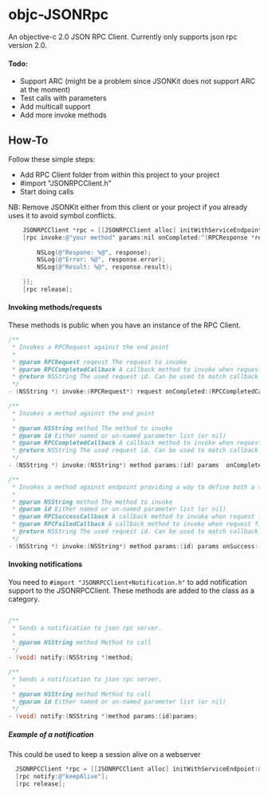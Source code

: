 objc-JSONRpc
============

An objective-c 2.0 JSON RPC Client. Currently only supports json rpc version 2.0.

#### Todo:
* Support ARC (might be a problem since JSONKit does not support ARC at the moment)
* Test calls with parameters
* Add multicall support
* Add more invoke methods


How-To
-------------------------

Follow these simple steps:

* Add RPC Client folder from within this project to your project
* #import "JSONRPCClient.h"
* Start doing calls
 
NB: Remove JSONKit either from this client or your project if you already uses it to avoid symbol conflicts.

```objective-c
    JSONRPCClient *rpc = [[JSONRPCClient alloc] initWithServiceEndpoint:@"... URL to your endpoint"];
    [rpc invoke:@"your method" params:nil onCompleted:^(RPCResponse *response) {
        
        NSLog(@"Respone: %@", response);
        NSLog(@"Error: %@", response.error);
        NSLog(@"Result: %@", response.result);
        
    }];
    [rpc release];
```

#### Invoking methods/requests

These methods is public when you have an instance of the RPC Client.

```objective-c
/**
 * Invokes a RPCRequest against the end point
 *
 * @param RPCRequest reqeust The request to invoke
 * @param RPCCompletedCallback A callback method to invoke when request is done (or any error accours)
 * @return NSString The used request id. Can be used to match callback's if neccesary
 */
- (NSString *) invoke:(RPCRequest*) request onCompleted:(RPCCompletedCallback)callback;

/**
 * Invokes a method against the end point
 *
 * @param NSString method The method to invoke
 * @param id Either named or un-named parameter list (or nil)
 * @param RPCCompletedCallback A callback method to invoke when request is done (or any error accours)
 * @return NSString The used request id. Can be used to match callback's if neccesary
 */
- (NSString *) invoke:(NSString*) method params:(id) params  onCompleted:(RPCCompletedCallback)callback;

/**
 * Invokes a method against endpoint providing a way to define both a success callback and a failure callback.
 *
 * @param NSString method The method to invoke
 * @param id Either named or un-named parameter list (or nil)
 * @param RPCSuccessCallback A callback method to invoke when request finishes successfull
 * @param RPCFailedCallback A callback method to invoke when request finishes with an error
 * @return NSString The used request id. Can be used to match callback's if neccesary
 */
- (NSString *) invoke:(NSString*) method params:(id) params onSuccess:(RPCSuccessCallback)successCallback onFailure:(RPCFailedCallback)failedCallback;

```

#### Invoking notifications

You need to ````#import "JSONRPCClient+Notification.h"```` to add notification support to the JSONRPCClient. These methods are added to the class as a category.

````objective-c

/**
 * Sends a notification to json rpc server.
 *
 * @param NSString method Method to call
 */
- (void) notify:(NSString *)method;

/**
 * Sends a notification to json rpc server.
 *
 * @param NSString method Method to call
 * @param id Either named or un-named parameter list (or nil)
 */
- (void) notify:(NSString *)method params:(id)params;
````

##### Example of a notification

This could be used to keep a session alive on a webserver

````objective-c
  JSONRPCClient *rpc = [[JSONRPCClient alloc] initWithServiceEndpoint:@"..."];
  [rpc notify:@"keepAlive"];
  [rpc release];
````